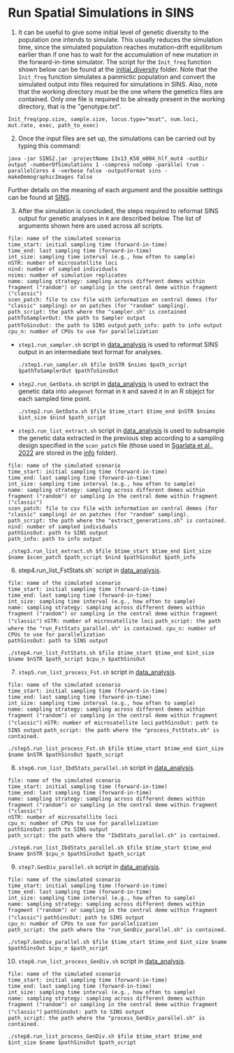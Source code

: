 # Run Spatial Simulations in SINS

1) It can be useful to give some initial level of genetic diversity to the population one intends to simulate. This usually reduces the simulation time, since the simulated population reaches mutation-drift equilibrium earlier than if one has to wait for the accumulation of new mutation in the forward-in-time simulator. The script for the `Init_freq` function shown below can be found at the [initial_diversity](initial_diversity) folder. Note that the `Init_freq` function simulates a panmictic population and convert the simulated output into files required for simulations in SINS. Also, note that the working directory must be the one where the genetics files are contained. Only one file is required to be already present in the working directory, that is the "genotype.txt".

`Init_freq(pop.size, sample.size, locus.type="msat", num.loci, mut.rate, exec, path_to_exec)`

2) Once the input files are set up, the simulations can be carried out by typing this command:

`java -jar SINS2.jar -projectName 13x13_K50_m004_hlf_mut4 -outDir output -numberOfSimulations 1 -compress noComp -parallel true -parallelCores 4 -verbose false -outputFormat sins -makeDemographicImages false`

Further details on the meaning of each argument and the possible settings can be found at [SINS](https://github.com/PopConGen/SINS).

3) After the simulation is concluded, the steps required to reformat SINS output for genetic analyses in `R` are described below. The list of arguments shown here are used across all scripts.

`file: name of the simulated scenario`  
`time_start: initial sampling time (forward-in-time)`  
`time_end: last sampling time (forward-in-time)`  
`int_size: sampling time interval (e.g., how often to sample)`  
`nSTR: number of microsatellite loci`  
`nind: number of sampled individuals`  
`nsims: number of simulation replicates`  
`name: sampling strategy: sampling across different demes within fragment ("random") or sampling in the central deme within fragment ("classic")`  
`scen_patch: file to csv file with information on central demes (for "classic" sampling) or on patches (for "random" sampling).`  
`path_script: the path where the "sampler.sh" is contained`  
`pathToSamplerOut: the path to Sampler output`  
`pathToSinsOut: the path to SINS output` 
`path_info: path to info output`  
`cpu_n: number of CPUs to use for parallelization`  

   - `step1.run_sampler.sh` script in [data_analysis](data_analysis) is used to reformat SINS output in an intermediate text format for analyses.
     
     `./step1.run_sampler.sh $file $nSTR $nsims $path_script $pathToSamplerOut $pathToSinsOut`

   - `step2.run_GetData.sh` script in [data_analysis](data_analysis) is used to extract the genetic data into `adegenet` format in `R` and saved it in an R objejct for each sampled time point.

     `./step2.run_GetData.sh $file $time_start $time_end $nSTR $nsims $int_size $nind $path_script`

   - `step3.run_list_extract.sh` script in [data_analysis](data_analysis) is used to subsample the genetic data extracted in the previous step according to a sampling design specified in the `scen_patch` file (those used in [Sgarlata et al., 2022](https://www.biorxiv.org/content/10.1101/2022.10.26.513874v1) are stored in the [info](../info) folder).

`file: name of the simulated scenario`  
`time_start: initial sampling time (forward-in-time)`  
`time_end: last sampling time (forward-in-time)`  
`int_size: sampling time interval (e.g., how often to sample)`  
`name: sampling strategy: sampling across different demes within fragment ("random") or sampling in the central deme within fragment ("classic")`  
`scen_patch: file to csv file with information on central demes (for "classic" sampling) or on patches (for "random" sampling).`  
`path_script: the path where the "extract_generations.sh" is contained.`  
`nind: number of sampled individuals`  
`pathSinsOut: path to SINS output`   
`path_info: path to info output`  

`./step3.run_list_extract.sh $file $time_start $time_end $int_size $name $scen_patch $path_script $nind $pathSinsOut $path_info`

6) step4.run_list_FstStats.sh` script in [data_analysis](data_analysis).

`file: name of the simulated scenario`  
`time_start: initial sampling time (forward-in-time)`  
`time_end: last sampling time (forward-in-time)`  
`int_size: sampling time interval (e.g., how often to sample)`  
`name: sampling strategy: sampling across different demes within fragment ("random") or sampling in the central deme within fragment ("classic")`
`nSTR: number of microsatellite loci` 
`path_script: the path where the "run_FstStats_parallel.sh" is contained.` 
`cpu_n: number of CPUs to use for parallelization`  
`pathSinsOut: path to SINS output`

`./step4.run_list_FstStats.sh $file $time_start $time_end $int_size $name $nSTR $path_script $cpu_n $pathSinsOut`


7) `step5.run_list_process_Fst.sh` script in [data_analysis](data_analysis).

`file: name of the simulated scenario`  
`time_start: initial sampling time (forward-in-time)`  
`time_end: last sampling time (forward-in-time)`  
`int_size: sampling time interval (e.g., how often to sample)`  
`name: sampling strategy: sampling across different demes within fragment ("random") or sampling in the central deme within fragment ("classic")`
`nSTR: number of microsatellite loci` 
`pathSinsOut: path to SINS output`
`path_script: the path where the "process_FstStats.sh" is contained.`   

`./step5.run_list_process_Fst.sh $file $time_start $time_end $int_size $name $nSTR $pathSinsOut $path_script`

8) `step6.run_list_IbdStats_parallel.sh` script in [data_analysis](data_analysis).

`file: name of the simulated scenario`  
`time_start: initial sampling time (forward-in-time)`  
`time_end: last sampling time (forward-in-time)`  
`name: sampling strategy: sampling across different demes within fragment ("random") or sampling in the central deme within fragment ("classic")`  
`nSTR: number of microsatellite loci`  
`cpu_n: number of CPUs to use for parallelization`  
`pathSinsOut: path to SINS output`  
`path_script: the path where the "IbdStats_parallel.sh" is contained.`  


`./step6.run_list_IbdStats_parallel.sh $file $time_start $time_end $name $nSTR $cpu_n $pathSinsOut $path_script`

9) `step7.GenDiv_parallel.sh` script in [data_analysis](data_analysis).

`file: name of the simulated scenario`  
`time_start: initial sampling time (forward-in-time)`  
`time_end: last sampling time (forward-in-time)`  
`int_size: sampling time interval (e.g., how often to sample)`  
`name: sampling strategy: sampling across different demes within fragment ("random") or sampling in the central deme within fragment ("classic")`
`pathSinsOut: path to SINS output`  
`cpu_n: number of CPUs to use for parallelization`  
`path_script: the path where the "run_GenDiv_parallel.sh" is contained.`  

`./step7.GenDiv_parallel.sh $file $time_start $time_end $int_size $name $pathSinsOut $cpu_n $path_script`

10) `step8.run_list_process_GenDiv.sh` script in [data_analysis](data_analysis).

`file: name of the simulated scenario`  
`time_start: initial sampling time (forward-in-time)`  
`time_end: last sampling time (forward-in-time)`  
`int_size: sampling time interval (e.g., how often to sample)`  
`name: sampling strategy: sampling across different demes within fragment ("random") or sampling in the central deme within fragment ("classic")`
`pathSinsOut: path to SINS output`  
`path_script: the path where the "process_GenDiv_parallel.sh" is contained.`  

`./step8.run_list_process_GenDiv.sh $file $time_start $time_end $int_size $name $pathSinsOut $path_script`

